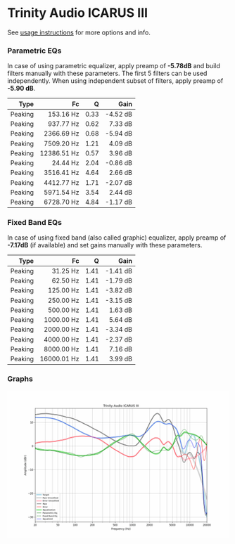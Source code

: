 # Trinity Audio ICARUS III
See [usage instructions](https://github.com/jaakkopasanen/AutoEq#usage) for more options and info.

### Parametric EQs
In case of using parametric equalizer, apply preamp of **-5.78dB** and build filters manually
with these parameters. The first 5 filters can be used independently.
When using independent subset of filters, apply preamp of **-5.90 dB**.

| Type    | Fc          |    Q | Gain     |
|--------:|------------:|-----:|---------:|
| Peaking | 153.16 Hz   | 0.33 | -4.52 dB |
| Peaking | 937.77 Hz   | 0.62 | 7.33 dB  |
| Peaking | 2366.69 Hz  | 0.68 | -5.94 dB |
| Peaking | 7509.20 Hz  | 1.21 | 4.09 dB  |
| Peaking | 12386.51 Hz | 0.57 | 3.96 dB  |
| Peaking | 24.44 Hz    | 2.04 | -0.86 dB |
| Peaking | 3516.41 Hz  | 4.64 | 2.66 dB  |
| Peaking | 4412.77 Hz  | 1.71 | -2.07 dB |
| Peaking | 5971.54 Hz  | 3.54 | 2.44 dB  |
| Peaking | 6728.70 Hz  | 4.84 | -1.17 dB |

### Fixed Band EQs
In case of using fixed band (also called graphic) equalizer, apply preamp of **-7.17dB**
(if available) and set gains manually with these parameters.

| Type    | Fc          |    Q | Gain     |
|--------:|------------:|-----:|---------:|
| Peaking | 31.25 Hz    | 1.41 | -1.41 dB |
| Peaking | 62.50 Hz    | 1.41 | -1.79 dB |
| Peaking | 125.00 Hz   | 1.41 | -3.82 dB |
| Peaking | 250.00 Hz   | 1.41 | -3.15 dB |
| Peaking | 500.00 Hz   | 1.41 | 1.63 dB  |
| Peaking | 1000.00 Hz  | 1.41 | 5.64 dB  |
| Peaking | 2000.00 Hz  | 1.41 | -3.34 dB |
| Peaking | 4000.00 Hz  | 1.41 | -2.37 dB |
| Peaking | 8000.00 Hz  | 1.41 | 7.16 dB  |
| Peaking | 16000.01 Hz | 1.41 | 3.99 dB  |

### Graphs
![](./Trinity%20Audio%20ICARUS%20III.png)